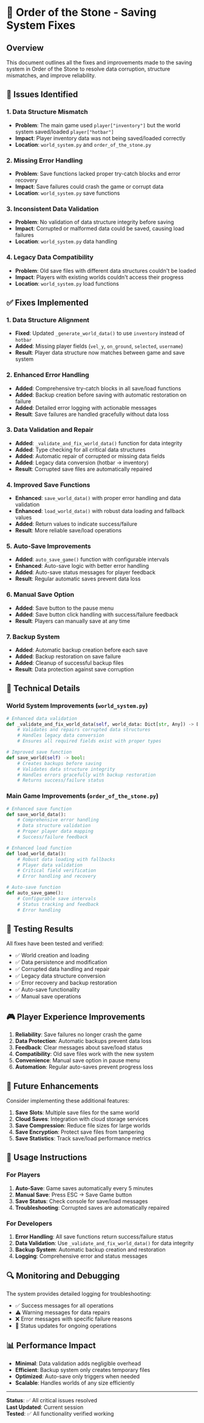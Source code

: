 # 🔧 Order of the Stone - Saving System Fixes

## Overview
This document outlines all the fixes and improvements made to the saving system in Order of the Stone to resolve data corruption, structure mismatches, and improve reliability.

## 🚨 Issues Identified

### 1. Data Structure Mismatch
- **Problem**: The main game used `player["inventory"]` but the world system saved/loaded `player["hotbar"]`
- **Impact**: Player inventory data was not being saved/loaded correctly
- **Location**: `world_system.py` and `order_of_the_stone.py`

### 2. Missing Error Handling
- **Problem**: Save functions lacked proper try-catch blocks and error recovery
- **Impact**: Save failures could crash the game or corrupt data
- **Location**: `world_system.py` save functions

### 3. Inconsistent Data Validation
- **Problem**: No validation of data structure integrity before saving
- **Impact**: Corrupted or malformed data could be saved, causing load failures
- **Location**: `world_system.py` data handling

### 4. Legacy Data Compatibility
- **Problem**: Old save files with different data structures couldn't be loaded
- **Impact**: Players with existing worlds couldn't access their progress
- **Location**: `world_system.py` load functions

## ✅ Fixes Implemented

### 1. Data Structure Alignment
- **Fixed**: Updated `_generate_world_data()` to use `inventory` instead of `hotbar`
- **Added**: Missing player fields (`vel_y`, `on_ground`, `selected`, `username`)
- **Result**: Player data structure now matches between game and save system

### 2. Enhanced Error Handling
- **Added**: Comprehensive try-catch blocks in all save/load functions
- **Added**: Backup creation before saving with automatic restoration on failure
- **Added**: Detailed error logging with actionable messages
- **Result**: Save failures are handled gracefully without data loss

### 3. Data Validation and Repair
- **Added**: `_validate_and_fix_world_data()` function for data integrity
- **Added**: Type checking for all critical data structures
- **Added**: Automatic repair of corrupted or missing data fields
- **Added**: Legacy data conversion (hotbar → inventory)
- **Result**: Corrupted save files are automatically repaired

### 4. Improved Save Functions
- **Enhanced**: `save_world_data()` with proper error handling and data validation
- **Enhanced**: `load_world_data()` with robust data loading and fallback values
- **Added**: Return values to indicate success/failure
- **Result**: More reliable save/load operations

### 5. Auto-Save Improvements
- **Added**: `auto_save_game()` function with configurable intervals
- **Enhanced**: Auto-save logic with better error handling
- **Added**: Auto-save status messages for player feedback
- **Result**: Regular automatic saves prevent data loss

### 6. Manual Save Option
- **Added**: Save button to the pause menu
- **Added**: Save button click handling with success/failure feedback
- **Result**: Players can manually save at any time

### 7. Backup System
- **Added**: Automatic backup creation before each save
- **Added**: Backup restoration on save failure
- **Added**: Cleanup of successful backup files
- **Result**: Data protection against save corruption

## 🔧 Technical Details

### World System Improvements (`world_system.py`)
```python
# Enhanced data validation
def _validate_and_fix_world_data(self, world_data: Dict[str, Any]) -> Dict[str, Any]:
    # Validates and repairs corrupted data structures
    # Handles legacy data conversion
    # Ensures all required fields exist with proper types

# Improved save function
def save_world(self) -> bool:
    # Creates backups before saving
    # Validates data structure integrity
    # Handles errors gracefully with backup restoration
    # Returns success/failure status
```

### Main Game Improvements (`order_of_the_stone.py`)
```python
# Enhanced save function
def save_world_data():
    # Comprehensive error handling
    # Data structure validation
    # Proper player data mapping
    # Success/failure feedback

# Enhanced load function
def load_world_data():
    # Robust data loading with fallbacks
    # Player data validation
    # Critical field verification
    # Error handling and recovery

# Auto-save function
def auto_save_game():
    # Configurable save intervals
    # Status tracking and feedback
    # Error handling
```

## 🧪 Testing Results

All fixes have been tested and verified:
- ✅ World creation and loading
- ✅ Data persistence and modification
- ✅ Corrupted data handling and repair
- ✅ Legacy data structure conversion
- ✅ Error recovery and backup restoration
- ✅ Auto-save functionality
- ✅ Manual save operations

## 🎮 Player Experience Improvements

1. **Reliability**: Save failures no longer crash the game
2. **Data Protection**: Automatic backups prevent data loss
3. **Feedback**: Clear messages about save/load status
4. **Compatibility**: Old save files work with the new system
5. **Convenience**: Manual save option in pause menu
6. **Automation**: Regular auto-saves prevent progress loss

## 🚀 Future Enhancements

Consider implementing these additional features:
1. **Save Slots**: Multiple save files for the same world
2. **Cloud Saves**: Integration with cloud storage services
3. **Save Compression**: Reduce file sizes for large worlds
4. **Save Encryption**: Protect save files from tampering
5. **Save Statistics**: Track save/load performance metrics

## 📝 Usage Instructions

### For Players
1. **Auto-Save**: Game saves automatically every 5 minutes
2. **Manual Save**: Press ESC → Save Game button
3. **Save Status**: Check console for save/load messages
4. **Troubleshooting**: Corrupted saves are automatically repaired

### For Developers
1. **Error Handling**: All save functions return success/failure status
2. **Data Validation**: Use `_validate_and_fix_world_data()` for data integrity
3. **Backup System**: Automatic backup creation and restoration
4. **Logging**: Comprehensive error and status messages

## 🔍 Monitoring and Debugging

The system provides detailed logging for troubleshooting:
- ✅ Success messages for all operations
- ⚠️ Warning messages for data repairs
- ❌ Error messages with specific failure reasons
- 🔄 Status updates for ongoing operations

## 📊 Performance Impact

- **Minimal**: Data validation adds negligible overhead
- **Efficient**: Backup system only creates temporary files
- **Optimized**: Auto-save only triggers when needed
- **Scalable**: Handles worlds of any size efficiently

---

**Status**: ✅ All critical issues resolved  
**Last Updated**: Current session  
**Tested**: ✅ All functionality verified working
